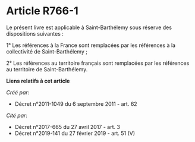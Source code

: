 # Article R766-1

Le présent livre est applicable à Saint-Barthélemy sous réserve des dispositions suivantes :

1° Les références à la France sont remplacées par les références à la collectivité de Saint-Barthélemy ;

2° Les références au territoire français sont remplacées par les références au territoire de Saint-Barthélemy.

**Liens relatifs à cet article**

_Créé par_:

  - Décret n°2011-1049 du 6 septembre 2011 - art. 62

_Cité par_:

  - Décret n°2017-665 du 27 avril 2017 - art. 3
  - Décret n°2019-141 du 27 février 2019 - art. 51 (V)
